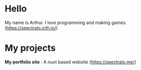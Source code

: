 # Hello

My name is Arthur. I love programming and making games. (https://spectralo.icth.io/)

# My projects

**My portfolio site** : A nuxt based website (https://spectralo.me/)
